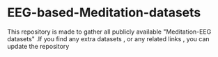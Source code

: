 # EEG-based-Meditation-datasets
This repository is made to gather all publicly available "Meditation-EEG datasets" .If you find any extra datasets , or any related links , you can update the repository
